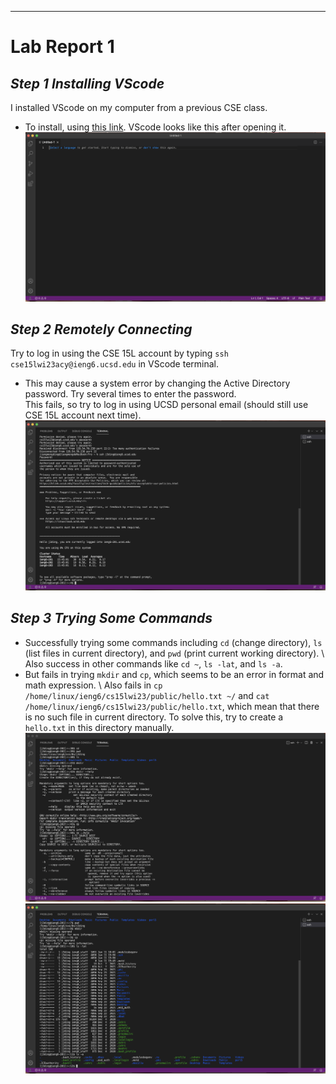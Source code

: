 ---
# **Lab Report 1**

## ***Step 1  Installing VScode***
I installed VScode on my computer from a previous CSE class. 
* To install, using [this link](https://code.visualstudio.com/). VScode looks like this after opening it. \
![vscode](https://github.com/j3ding/cse15l-lab-reports/blob/main/vscode.png)

## ***Step 2  Remotely Connecting***
Try to log in using the CSE 15L account by typing `ssh cse15lwi23acy@ieng6.ucsd.edu` in VScode terminal.
* This may cause a system error by changing the Active Directory password. Try several times to enter the password. \
This fails, so try to log in using UCSD personal email (should still use CSE 15L account next time). \
![ss1](https://github.com/j3ding/cse15l-lab-reports/blob/main/ss1.png)

## ***Step 3  Trying Some Commands***
* Successfully trying some commands including `cd` (change directory), `ls` (list files in current directory), and `pwd` (print current working directory). \ Also success in other commands like `cd ~`, `ls -lat`, and `ls -a`.
* But fails in trying `mkdir` and `cp`, which seems to be an error in format and math expression. \ Also fails in `cp /home/linux/ieng6/cs15lwi23/public/hello.txt ~/` and `cat /home/linux/ieng6/cs15lwi23/public/hello.txt`, which mean that there is no such file in current directory. To solve this, try to create a `hello.txt` in this directory manually. \
![ss3](https://github.com/j3ding/cse15l-lab-reports/blob/main/ss3.png)
![ss2](https://github.com/j3ding/cse15l-lab-reports/blob/main/ss2.png)
